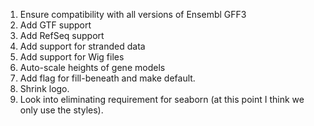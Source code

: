 1. Ensure compatibility with all versions of Ensembl GFF3
2. Add GTF support
3. Add RefSeq support
4. Add support for stranded data
5. Add support for Wig files 
6. Auto-scale heights of gene models
7. Add flag for fill-beneath and make default.
8. Shrink logo.
9. Look into eliminating requirement for seaborn (at this point I think we only use the styles).
    